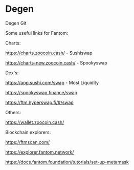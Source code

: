 # Degen
Degen Git


Some useful links for Fantom:

Charts:

https://charts.zoocoin.cash/ - Sushiswap

https://charts-new.zoocoin.cash/ - Spookyswap


Dex's:

https://app.sushi.com/swap - Most Liquidity

https://spookyswap.finance/swap

https://ftm.hyperswap.fi/#/swap

Others:

https://wallet.zoocoin.cash/

Blockchain explorers:

https://ftmscan.com/

https://explorer.fantom.network/

https://docs.fantom.foundation/tutorials/set-up-metamask 
